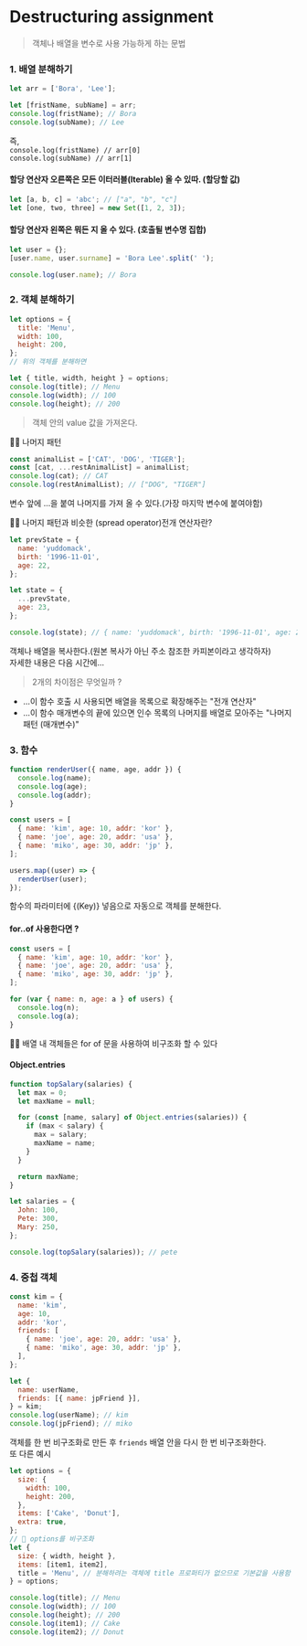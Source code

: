 # Destructuring assignment

> 객체나 배열을 변수로 사용 가능하게 하는 문법

### 1. 배열 분해하기

```js
let arr = ['Bora', 'Lee'];

let [fristName, subName] = arr;
console.log(fristName); // Bora
console.log(subName); // Lee
```

즉,  
`console.log(fristName) // arr[0] `  
`console.log(subName) // arr[1]`

#### 할당 연산자 오른쪽은 모든 이터러블(Iterable) 올 수 있따. (할당할 값)

```js
let [a, b, c] = 'abc'; // ["a", "b", "c"]
let [one, two, three] = new Set([1, 2, 3]);
```

#### 할당 연산자 왼쪽은 뭐든 지 올 수 있다. (호출될 변수명 집합)

```js
let user = {};
[user.name, user.surname] = 'Bora Lee'.split(' ');

console.log(user.name); // Bora
```

### 2. 객체 분해하기

```js
let options = {
  title: 'Menu',
  width: 100,
  height: 200,
};
// 위의 객체를 분해하면

let { title, width, height } = options;
console.log(title); // Menu
console.log(width); // 100
console.log(height); // 200
```

> 객체 안의 value 값을 가져온다.

🕵️‍♂️ 나머지 패턴

```js
const animalList = ['CAT', 'DOG', 'TIGER'];
const [cat, ...restAnimalList] = animalList;
console.log(cat); // CAT
console.log(restAnimalList); // ["DOG", "TIGER"]
```

변수 앞에 ...을 붙여 나머지를 가져 올 수 있다.(가장 마지막 변수에 붙여야함)

🕵️‍♂️ 나머지 패턴과 비슷한 (spread operator)전개 연산자란?

```js
let prevState = {
  name: 'yuddomack',
  birth: '1996-11-01',
  age: 22,
};

let state = {
  ...prevState,
  age: 23,
};

console.log(state); // { name: 'yuddomack', birth: '1996-11-01', age: 23 }
```

객체나 배열을 복사한다.(원본 복사가 아닌 주소 참조한 카피본이라고 생각하자)  
자세한 내용은 다음 시간에...

> 2개의 차이점은 무엇일까 ?

- ...이 함수 호출 시 사용되면 배열을 목록으로 확장해주는 "전개 연산자"
- ...이 함수 매개변수의 끝에 있으면 인수 목록의 나머지를 배열로 모아주는 "나머지 패턴 (매개변수)"

### 3. 함수

```js
function renderUser({ name, age, addr }) {
  console.log(name);
  console.log(age);
  console.log(addr);
}

const users = [
  { name: 'kim', age: 10, addr: 'kor' },
  { name: 'joe', age: 20, addr: 'usa' },
  { name: 'miko', age: 30, addr: 'jp' },
];

users.map((user) => {
  renderUser(user);
});
```

함수의 파라미터에 {(Key)} 넣음으로 자동으로 객체를 분해한다.

#### for..of 사용한다면 ?

```js
const users = [
  { name: 'kim', age: 10, addr: 'kor' },
  { name: 'joe', age: 20, addr: 'usa' },
  { name: 'miko', age: 30, addr: 'jp' },
];

for (var { name: n, age: a } of users) {
  console.log(n);
  console.log(a);
}
```

🕵️‍♂️ 배열 내 객체들은 for of 문을 사용하여 비구조화 할 수 있다

#### Object.entries

```js
function topSalary(salaries) {
  let max = 0;
  let maxName = null;

  for (const [name, salary] of Object.entries(salaries)) {
    if (max < salary) {
      max = salary;
      maxName = name;
    }
  }

  return maxName;
}

let salaries = {
  John: 100,
  Pete: 300,
  Mary: 250,
};

console.log(topSalary(salaries)); // pete
```

### 4. 중첩 객체

```js
const kim = {
  name: 'kim',
  age: 10,
  addr: 'kor',
  friends: [
    { name: 'joe', age: 20, addr: 'usa' },
    { name: 'miko', age: 30, addr: 'jp' },
  ],
};

let {
  name: userName,
  friends: [{ name: jpFriend }],
} = kim;
console.log(userName); // kim
console.log(jpFriend); // miko
```

객체를 한 번 비구조화로 만든 후 `friends` 배열 안을 다시 한 번 비구조화한다.  
또 다른 예시

```js
let options = {
  size: {
    width: 100,
    height: 200,
  },
  items: ['Cake', 'Donut'],
  extra: true,
};
// 🔽 options를 비구조화
let {
  size: { width, height },
  items: [item1, item2],
  title = 'Menu', // 분해하려는 객체에 title 프로퍼티가 없으므로 기본값을 사용함
} = options;

console.log(title); // Menu
console.log(width); // 100
console.log(height); // 200
console.log(item1); // Cake
console.log(item2); // Donut
```
